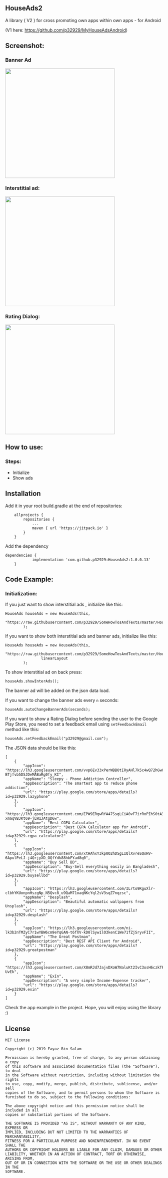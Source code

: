 ## HouseAds2
A library ( V2 ) for cross promoting own apps within own apps - for Android

(V1 here: https://github.com/p32929/MyHouseAdsAndroid)

## Screenshot:
### Banner Ad

<img src="https://user-images.githubusercontent.com/6418354/62546571-856a2d00-b885-11e9-87e4-d3dbe24435f1.jpg" width="350">

### Interstitial ad:

<img src="https://user-images.githubusercontent.com/6418354/62546573-8602c380-b885-11e9-89be-12ba2643fa55.jpg" width="350">

### Rating Dialog:

<img src="https://user-images.githubusercontent.com/6418354/64273036-57e6d100-cf62-11e9-847e-25db88fc2d9d.jpg" width="350">

## How to use:
### Steps:
* Initialize
* Show ads

## Installation
Add it in your root build.gradle at the end of repositories:

```
	allprojects {
		repositories {
			...
			maven { url 'https://jitpack.io' }
		}
	}
```

Add the dependency

```
dependencies {
	        implementation 'com.github.p32929:HouseAds2:1.0.0.13'
	}
```

## Code Example:
### Initialization:

If you just want to show interstitial ads , initialize like this:

```
HouseAds houseAds = new HouseAds(this,
                "https://raw.githubusercontent.com/p32929/SomeHowTosAndTexts/master/HouseAdsJson/house_ads2.json"
        );
```

If you want to show both interstitial ads and banner ads, initialize like this:

```
HouseAds houseAds = new HouseAds(this,
                "https://raw.githubusercontent.com/p32929/SomeHowTosAndTexts/master/HouseAdsJson/house_ads2.json",
                linearLayout
        );
```

To show interstitial ad on back press:

```
houseAds.showInterAds();
```
The banner ad will be added on the json data load.

If you want to change the banner ads every `n` seconds:

```
houseAds.autoChangeBannerAds(seconds);
```

If you want to show a Rating Dialog before sending the user to the Google Play Store, you need to set a feedback email using `setFeedbackEmail` method like this:

```
houseAds.setFeedbackEmail("p32929@gmail.com");
```

The JSON data should be like this:
```
[
	{
		"appIcon": "https://lh3.googleusercontent.com/vvp6Ev33xPerWBBOtIRyAHl7k5c4wQ72hGwG3EU4JC-BTjfvb5DSJDeMABaRg0fy_KI",
		"appName": "Sleepy - Phone Addiction Controller",
		"appDescription": "The smartest app to reduce phone addiction",
		"url": "https://play.google.com/store/apps/details?id=p32929.lazyphone"
	},
	{
		"appIcon": "https://lh3.googleusercontent.com/EPW9ERgwRYA47SsgLCiA0vF7irRoPIhS0tA3JdIrgQ5-xmaqVBJKt69-jLW1JAtgD6w",
		"appName": "Best CGPA Calculator",
		"appDescription": "Best CGPA Calculator app for Android",
		"url": "https://play.google.com/store/apps/details?id=p32929.cgpa_calculator2"
	},
	{
		"appIcon": "https://lh3.googleusercontent.com/xtHAhxY3kp0O2hDSgLIQlXvreSQsHV-6ApulPeLJ-j4QrjyXD_OQfYdk88hbFYad8q0",
		"appName": "Buy Sell BD",
		"appDescription": "Buy-Sell everything easily in Bangladesh",
		"url": "https://play.google.com/store/apps/details?id=p32929.buysellbd"
	},
	{
		"appIcon": "https://lh3.googleusercontent.com/ILrto9KguXlr-clbhYKUonpnHszgNp_N5Qvc8_u9QaM71oaqNKcYql2sV3sqZ7nqzsc",
		"appName": "Desplash",
		"appDescription": "Beautiful automatic wallpapers from Unsplash",
		"url": "https://play.google.com/store/apps/details?id=p32929.desplash"
	},
	{
		"appIcon": "https://lh3.googleusercontent.com/ni-lk3b2nTMZyC7r1wYBW6cm9eYqGAN-t6fXV-kD0lSyw1lO3kenC1We71fZjSryvFII",
		"appName": "The Great Postman",
		"appDescription": "Best REST API Client for Android",
		"url": "https://play.google.com/store/apps/details?id=p32929.greatpostman"
	},
	{
		"appIcon": "https://lh3.googleusercontent.com/X8mRJd7JajvDXoW7NaluKt2IvC3osH6czkTPoWeSYJ96U2LWLKT4xiFgvNouwf-UvEk",
		"appName": "ExIn",
		"appDescription": "A very simple Income-Expense tracker",
		"url": "https://play.google.com/store/apps/details?id=p32929.exin"
	}
]
```

Check the app example in the project. Hope, you will enjoy using the library :)

## License

```
MIT License

Copyright (c) 2019 Fayaz Bin Salam

Permission is hereby granted, free of charge, to any person obtaining a copy
of this software and associated documentation files (the "Software"), to deal
in the Software without restriction, including without limitation the rights
to use, copy, modify, merge, publish, distribute, sublicense, and/or sell
copies of the Software, and to permit persons to whom the Software is
furnished to do so, subject to the following conditions:

The above copyright notice and this permission notice shall be included in all
copies or substantial portions of the Software.

THE SOFTWARE IS PROVIDED "AS IS", WITHOUT WARRANTY OF ANY KIND, EXPRESS OR
IMPLIED, INCLUDING BUT NOT LIMITED TO THE WARRANTIES OF MERCHANTABILITY,
FITNESS FOR A PARTICULAR PURPOSE AND NONINFRINGEMENT. IN NO EVENT SHALL THE
AUTHORS OR COPYRIGHT HOLDERS BE LIABLE FOR ANY CLAIM, DAMAGES OR OTHER
LIABILITY, WHETHER IN AN ACTION OF CONTRACT, TORT OR OTHERWISE, ARISING FROM,
OUT OF OR IN CONNECTION WITH THE SOFTWARE OR THE USE OR OTHER DEALINGS IN THE
SOFTWARE.

```